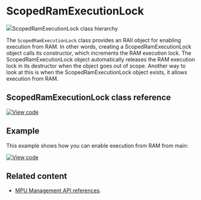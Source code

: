 # ScopedRamExecutionLock

<span class="images">![](https://os.mbed.com/docs/mbed-os/v6.4/mbed-os-api-doxy/classmbed_1_1_scoped_ram_execution_lock.png)<span>ScopedRamExecutionLock class hierarchy</span></span>

The `ScopedRamExecutionLock` class provides an RAII object for enabling execution from RAM. In other words, creating a ScopedRamExecutionLock object calls its constructor, which increments the RAM execution lock. The ScopedRamExecutionLock object automatically releases the RAM execution lock in its destructor when the object goes out of scope. Another way to look at this is when the ScopedRamExecutionLock object exists, it allows execution from RAM.

## ScopedRamExecutionLock class reference

[![View code](https://www.mbed.com/embed/?type=library)](http://os.mbed.com/docs/v6.4/mbed-os-api-doxy/classmbed_1_1_scoped_ram_execution_lock.html)

## Example

This example shows how you can enable execution from RAM from main:

[![View code](https://www.mbed.com/embed/?url=https://github.com/ARMmbed/mbed-os-snippet-ScopedRamExecutionLock/tree/v6.4)](https://github.com/ARMmbed/mbed-os-snippet-ScopedRamExecutionLock/blob/v6.4/main.cpp)

## Related content

- [MPU Management API references](mpu-management.html).
